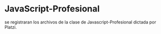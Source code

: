 # JavaScript-Profesional
se registraran los archivos de la clase de Javascript-Profesional dictada por Platzi.
